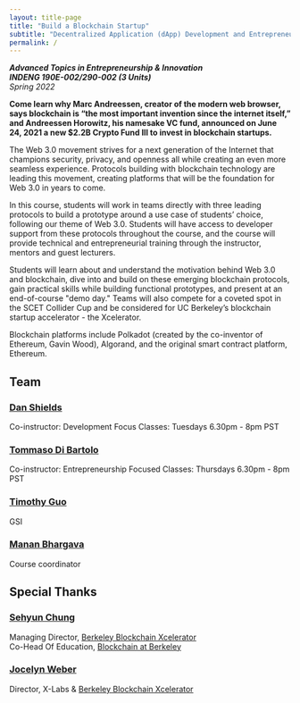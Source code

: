 ```yaml
---
layout: title-page
title: "Build a Blockchain Startup"
subtitle: "Decentralized Application (dApp) Development and Entrepreneurship"
permalink: /
---
```


**_Advanced Topics in Entrepreneurship & Innovation_**<br>
**_INDENG 190E-002/290-002 (3 Units)_**<br>
_Spring 2022_

**Come learn why Marc Andreessen, creator of the modern web browser, says blockchain is “the most important invention since the internet itself,” and Andreessen Horowitz, his namesake VC fund, announced on June 24, 2021 a new $2.2B Crypto Fund III to invest in blockchain startups.**

The Web 3.0 movement strives for a next generation of the Internet that champions security, privacy, and openness all while creating an even more seamless experience. Protocols building with blockchain technology are leading this movement, creating platforms that will be the foundation for Web 3.0 in years to come.

In this course, students will work in teams directly with three leading protocols to build a prototype around a use case of students’ choice, following our theme of Web 3.0. Students will have access to developer support from these protocols throughout the course, and the course will provide technical and entrepreneurial training through the instructor, mentors and guest lecturers.

Students will learn about and understand the motivation behind Web 3.0 and blockchain, dive into and build on these emerging blockchain protocols, gain practical skills while building functional prototypes, and present at an end-of-course "demo day." Teams will also compete for a coveted spot in the SCET Collider Cup and be considered for UC Berkeley’s blockchain startup accelerator - the Xcelerator.

Blockchain platforms include Polkadot (created by the co-inventor of Ethereum, Gavin Wood), Algorand, and the original smart contract platform, Ethereum.

## Team

### [Dan Shields](https://www.linkedin.com/in/danwshields/)

Co-instructor: Development Focus
Classes: Tuesdays 6.30pm - 8pm PST

### [Tommaso Di Bartolo](https://www.linkedin.com/in/tommasodibartolo/)

Co-instructor: Entrepreneurship Focused
Classes: Thursdays 6.30pm - 8pm PST

### [Timothy Guo](https://www.linkedin.com/in/timothy-guo-94507016a/)

GSI

### [Manan Bhargava](https://www.linkedin.com/in/manan-bhargava/)

Course coordinator

## Special Thanks

### [Sehyun Chung](https://www.linkedin.com/in/sehyun-chung/)

Managing Director, [Berkeley Blockchain Xcelerator](https://xcelerator.berkeley.edu/)<br>
Co-Head Of Education, [Blockchain at Berkeley](https://blockchain.berkeley.edu/)

### [Jocelyn Weber](https://www.linkedin.com/in/jocelynweberphipps/)

Director, X-Labs & [Berkeley Blockchain Xcelerator](https://xcelerator.berkeley.edu/)
